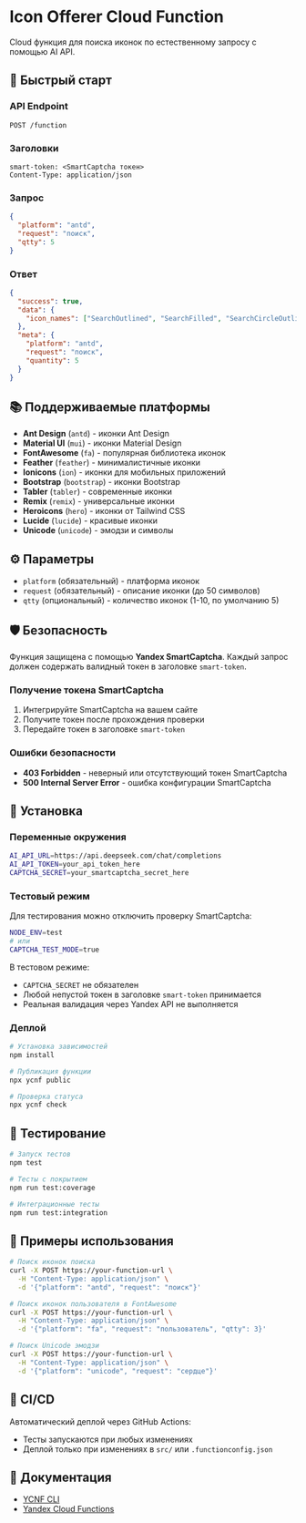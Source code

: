 # Icon Offerer Cloud Function

Cloud функция для поиска иконок по естественному запросу с помощью AI API.

## 🚀 Быстрый старт

### API Endpoint
```
POST /function
```

### Заголовки
```
smart-token: <SmartCaptcha токен>
Content-Type: application/json
```

### Запрос
```json
{
  "platform": "antd",
  "request": "поиск",
  "qtty": 5
}
```

### Ответ
```json
{
  "success": true,
  "data": {
    "icon_names": ["SearchOutlined", "SearchFilled", "SearchCircleOutlined"]
  },
  "meta": {
    "platform": "antd",
    "request": "поиск",
    "quantity": 5
  }
}
```

## 📚 Поддерживаемые платформы

- **Ant Design** (`antd`) - иконки Ant Design
- **Material UI** (`mui`) - иконки Material Design  
- **FontAwesome** (`fa`) - популярная библиотека иконок
- **Feather** (`feather`) - минималистичные иконки
- **Ionicons** (`ion`) - иконки для мобильных приложений
- **Bootstrap** (`bootstrap`) - иконки Bootstrap
- **Tabler** (`tabler`) - современные иконки
- **Remix** (`remix`) - универсальные иконки
- **Heroicons** (`hero`) - иконки от Tailwind CSS
- **Lucide** (`lucide`) - красивые иконки
- **Unicode** (`unicode`) - эмодзи и символы

## ⚙️ Параметры

- `platform` (обязательный) - платформа иконок
- `request` (обязательный) - описание иконки (до 50 символов)
- `qtty` (опциональный) - количество иконок (1-10, по умолчанию 5)

## 🛡️ Безопасность

Функция защищена с помощью **Yandex SmartCaptcha**. Каждый запрос должен содержать валидный токен в заголовке `smart-token`.

### Получение токена SmartCaptcha

1. Интегрируйте SmartCaptcha на вашем сайте
2. Получите токен после прохождения проверки
3. Передайте токен в заголовке `smart-token`

### Ошибки безопасности

- **403 Forbidden** - неверный или отсутствующий токен SmartCaptcha
- **500 Internal Server Error** - ошибка конфигурации SmartCaptcha

## 🔧 Установка

### Переменные окружения
```bash
AI_API_URL=https://api.deepseek.com/chat/completions
AI_API_TOKEN=your_api_token_here
CAPTCHA_SECRET=your_smartcaptcha_secret_here
```

### Тестовый режим
Для тестирования можно отключить проверку SmartCaptcha:
```bash
NODE_ENV=test
# или
CAPTCHA_TEST_MODE=true
```

В тестовом режиме:
- `CAPTCHA_SECRET` не обязателен
- Любой непустой токен в заголовке `smart-token` принимается
- Реальная валидация через Yandex API не выполняется

### Деплой
```bash
# Установка зависимостей
npm install

# Публикация функции
npx ycnf public

# Проверка статуса
npx ycnf check
```

## 🧪 Тестирование

```bash
# Запуск тестов
npm test

# Тесты с покрытием
npm run test:coverage

# Интеграционные тесты
npm run test:integration
```

## 📝 Примеры использования

```bash
# Поиск иконок поиска
curl -X POST https://your-function-url \
  -H "Content-Type: application/json" \
  -d '{"platform": "antd", "request": "поиск"}'

# Поиск иконок пользователя в FontAwesome
curl -X POST https://your-function-url \
  -H "Content-Type: application/json" \
  -d '{"platform": "fa", "request": "пользователь", "qtty": 3}'

# Поиск Unicode эмодзи
curl -X POST https://your-function-url \
  -H "Content-Type: application/json" \
  -d '{"platform": "unicode", "request": "сердце"}'
```

## 🔄 CI/CD

Автоматический деплой через GitHub Actions:
- Тесты запускаются при любых изменениях
- Деплой только при изменениях в `src/` или `.functionconfig.json`

## 📖 Документация

- [YCNF CLI](https://www.npmjs.com/package/ycnf)
- [Yandex Cloud Functions](https://cloud.yandex.ru/docs/functions/)
